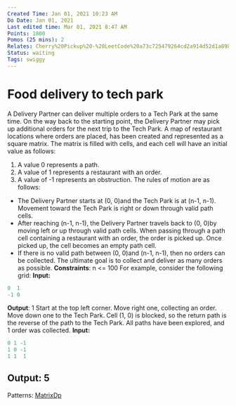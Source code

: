 ```yaml
---
Created Time: Jan 01, 2021 10:23 AM
Do Date: Jan 01, 2021
Last edited time: Mar 01, 2021 8:47 AM
Points: 1800
Pomos (25 mins): 2
Relates: Cherry%20Pickup%20-%20LeetCode%20a73c725479264cd2a914d52d1a898d4b.md
Status: waiting
Tags: swiggy
---
```


# Food delivery to tech park

A Delivery Partner can deliver multiple orders to a Tech Park at the same time. On the way back to the starting point, the Delivery Partner may pick up additional orders for the next trip to the Tech Park. A map of restaurant locations where orders are
placed, has been created and represented as a square matrix.
The matrix is filled with cells, and each cell will have an initial value as follows:
1. A value 0 represents a path.
2. A value of 1 represents a restaurant with an order.
3. A value of -1 represents an obstruction.
The rules of motion are as follows:
- The Delivery Partner starts at (0, 0)and the Tech Park is at (n-1, n-1). Movement toward the Tech Park is right or down through valid path cells.
- After reaching (n-1, n-1), the Delivery Partner travels back to (0, 0)by moving left or up through valid path cells. When passing through a path cell containing a restaurant with an order, the order is picked up. Once picked up, the cell becomes an empty path cell.
- If there is no valid path between (0, 0)and (n-1, n-1), then no orders can be collected.
The ultimate goal is to collect and deliver as many orders as possible.
**Constraints**:
n <= 100
For example, consider the following grid:
**Input:**
```cpp
0  1
-1 0
```
**Output**:
1
Start at the top left corner. Move right one, collecting an order. Move down one to the Tech Park. Cell (1, 0) is blocked, so the return
path is the reverse of the path to the Tech Park. All paths have been explored, and 1 order was collected.
**Input:**
```cpp
0 1 -1
1 0 -1
1 1  1
```
**Output**:
5
---
Patterns: [Matrix](Matrix.md)[Dp](Dp.md)